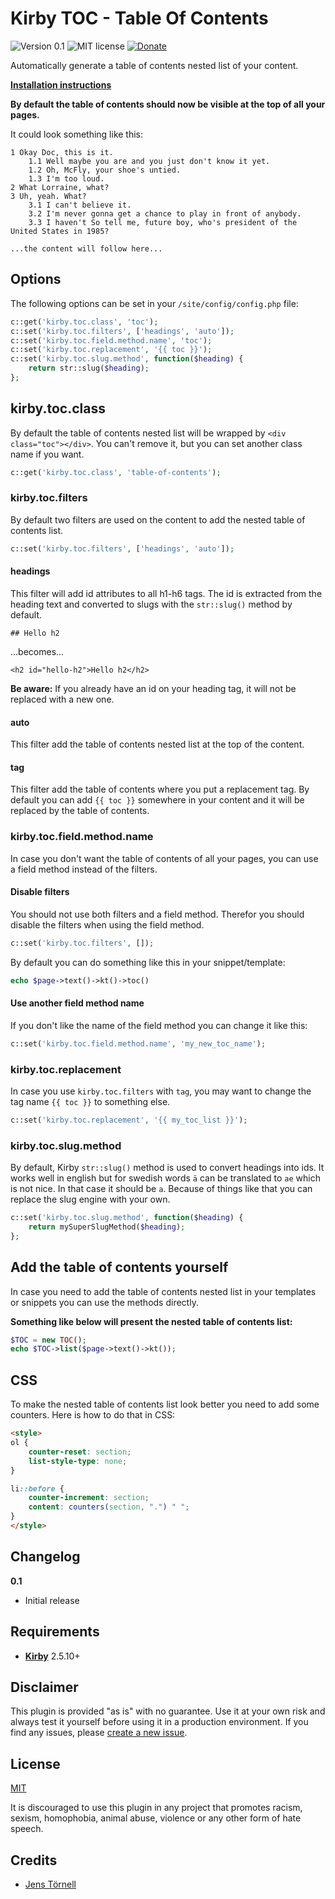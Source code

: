 # Kirby TOC - Table Of Contents

![Version 0.1](https://img.shields.io/badge/version-0.1-blue.svg) ![MIT license](https://img.shields.io/badge/license-MIT-green.svg) [![Donate](https://img.shields.io/badge/give-donation-yellow.svg)](https://www.paypal.me/DevoneraAB)

Automatically generate a table of contents nested list of your content.

[**Installation instructions**](docs/install.md)

**By default the table of contents should now be visible at the top of all your pages.**

It could look something like this:

```text
1 Okay Doc, this is it.
    1.1 Well maybe you are and you just don't know it yet.
    1.2 Oh, McFly, your shoe's untied.
    1.3 I'm too loud.
2 What Lorraine, what?
3 Uh, yeah. What?
    3.1 I can't believe it.
    3.2 I'm never gonna get a chance to play in front of anybody.
    3.3 I haven't So tell me, future boy, who's president of the United States in 1985?

...the content will follow here...
```

## Options

The following options can be set in your `/site/config/config.php` file:

```php
c::get('kirby.toc.class', 'toc');
c::set('kirby.toc.filters', ['headings', 'auto']);
c::set('kirby.toc.field.method.name', 'toc');
c::set('kirby.toc.replacement', '{{ toc }}');
c::set('kirby.toc.slug.method', function($heading) {
    return str::slug($heading);
};
```

## kirby.toc.class

By default the table of contents nested list will be wrapped by `<div class="toc"></div>`. You can't remove it, but you can set another class name if you want.

```php
c::get('kirby.toc.class', 'table-of-contents');
```

### kirby.toc.filters

By default two filters are used on the content to add the nested table of contents list.

```php
c::set('kirby.toc.filters', ['headings', 'auto']);
```

#### headings

This filter will add id attributes to all h1-h6 tags. The id is extracted from the heading text and converted to slugs with the `str::slug()` method by default.

```text
## Hello h2
```

...becomes...

```text
<h2 id="hello-h2">Hello h2</h2>
```

**Be aware:** If you already have an id on your heading tag, it will not be replaced with a new one.

#### auto

This filter add the table of contents nested list at the top of the content.

#### tag

This filter add the table of contents where you put a replacement tag. By default you can add `{{ toc }}` somewhere in your content and it will be replaced by the table of contents.

### kirby.toc.field.method.name

In case you don't want the table of contents of all your pages, you can use a field method instead of the filters.

#### Disable filters

You should not use both filters and a field method. Therefor you should disable the filters when using the field method.

```php
c::set('kirby.toc.filters', []);
```

By default you can do something like this in your snippet/template:

```php
echo $page->text()->kt()->toc()
```

#### Use another field method name

If you don't like the name of the field method you can change it like this:

```php
c::set('kirby.toc.field.method.name', 'my_new_toc_name');
```

### kirby.toc.replacement

In case you use `kirby.toc.filters` with `tag`, you may want to change the tag name `{{ toc }}` to something else.

```php
c::set('kirby.toc.replacement', '{{ my_toc_list }}');
```

### kirby.toc.slug.method

By default, Kirby `str::slug()` method is used to convert headings into ids. It works well in english but for swedish words `ä` can be translated to `ae` which is not nice. In that case it should be `a`. Because of things like that you can replace the slug engine with your own.

```php
c::set('kirby.toc.slug.method', function($heading) {
    return mySuperSlugMethod($heading);
};
```

## Add the table of contents yourself

In case you need to add the table of contents nested list in your templates or snippets you can use the methods directly.

**Something like below will present the nested table of contents list:**

```php
$TOC = new TOC();
echo $TOC->list($page->text()->kt());
```

## CSS

To make the nested table of contents list look better you need to add some counters. Here is how to do that in CSS:

```html
<style>
ol {
    counter-reset: section;
    list-style-type: none;
}

li::before {
    counter-increment: section;
    content: counters(section, ".") " ";
}
</style>
```

## Changelog

**0.1**

- Initial release

## Requirements

- [**Kirby**](https://getkirby.com/) 2.5.10+

## Disclaimer

This plugin is provided "as is" with no guarantee. Use it at your own risk and always test it yourself before using it in a production environment. If you find any issues, please [create a new issue](https://github.com/jenstornell/kirby-toc/issues/new).

## License

[MIT](https://opensource.org/licenses/MIT)

It is discouraged to use this plugin in any project that promotes racism, sexism, homophobia, animal abuse, violence or any other form of hate speech.

## Credits

- [Jens Törnell](https://github.com/jenstornell)